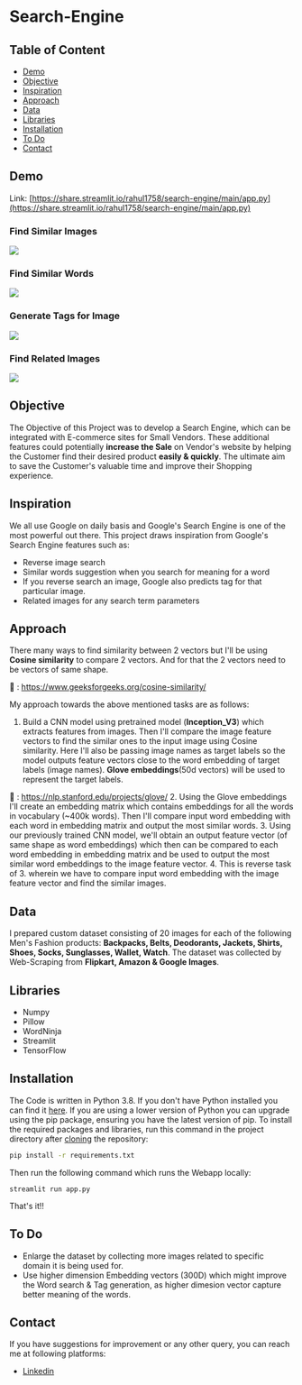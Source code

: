# Search-Engine
## Table of Content
  * [Demo](#demo)
  * [Objective](#objective)
  * [Inspiration](#inspiration)
  * [Approach](#approach)
  * [Data](#data)
  * [Libraries](#libraries)
  * [Installation](#installation)
  * [To Do](#to-do)
  * [Contact](#contact)

## Demo
Link: [https://share.streamlit.io/rahul1758/search-engine/main/app.py](https://share.streamlit.io/rahul1758/search-engine/main/app.py)
### Find Similar Images
![](https://github.com/Rahul1758/Search-Engine/tree/main/gifs%20%26%20imgs/Similar_images.gif)
### Find Similar Words
![](https://github.com/Rahul1758/Search-Engine/tree/main/gifs%20%26%20imgs/Similar_words.gif)
### Generate Tags for Image
![](https://github.com/Rahul1758/Search-Engine/tree/main/gifs%20%26%20imgs/Tag_generation.gif)
### Find Related Images
![](https://github.com/Rahul1758/Search-Engine/tree/main/gifs%20%26%20imgs/Related_images.gif)

## Objective
The Objective of this Project was to develop a Search Engine, which can be integrated with E-commerce sites for Small Vendors. These additional features could potentially **increase the Sale** on Vendor's website by helping the Customer find their desired product **easily & quickly**. The ultimate aim to save the Customer's valuable time and improve their Shopping experience.

## Inspiration
We all use Google on daily basis and Google's Search Engine is one of the most powerful out there. This project draws inspiration from Google's Search Engine features such as:
  * Reverse image search
  * Similar words suggestion when you search for meaning for a word
  * If you reverse search an image, Google also predicts tag for that particular image.
  * Related images for any search term parameters

## Approach
There many ways to find similarity between 2 vectors but I'll be using **Cosine similarity** to compare 2 vectors. And for that the 2 vectors need to be vectors of same shape.

📖 : https://www.geeksforgeeks.org/cosine-similarity/

My approach towards the above mentioned tasks are as follows:

1. Build a CNN model using pretrained model (**Inception_V3**) which extracts features from images. Then I'll compare the image feature vectors to find the similar ones to the input image using Cosine similarity. Here I'll also be passing image names as target labels so the model outputs feature vectors close to the word embedding of target labels (image names). **Glove embeddings**(50d vectors) will be used to represent the target labels.

📖 : https://nlp.stanford.edu/projects/glove/
2. Using the Glove embeddings I'll create an embedding matrix which contains embeddings for all the words in vocabulary (~400k words). Then I'll compare input word embedding with each word in embedding matrix and output the most similar words.
3. Using our previously trained CNN model, we'll obtain an output feature vector (of same shape as word embeddings) which then can be compared to each word embedding in embedding matrix and be used to output the most similar word embeddings to the image feature vector.
4. This is reverse task of 3. wherein we have to compare input word embedding with the image feature vector and find the similar images.

## Data 
I prepared custom dataset consisting of 20 images for each of the following Men's Fashion products: **Backpacks, Belts, Deodorants, Jackets, Shirts, Shoes, Socks, Sunglasses, Wallet, Watch**. The dataset was collected by Web-Scraping from **Flipkart, Amazon & Google Images**.

## Libraries
* Numpy
* Pillow
* WordNinja
* Streamlit
* TensorFlow

## Installation
The Code is written in Python 3.8. If you don't have Python installed you can find it [here](https://www.python.org/downloads/). If you are using a lower version of Python you can upgrade using the pip package, ensuring you have the latest version of pip. To install the required packages and libraries, run this command in the project directory after [cloning](https://www.howtogeek.com/451360/how-to-clone-a-github-repository/) the repository:
```bash
pip install -r requirements.txt
```
Then run the following command which runs the Webapp locally:
```
streamlit run app.py
```
That's it!!

## To Do
* Enlarge the dataset by collecting more images related to specific domain it is being used for.
* Use higher dimension Embedding vectors (300D) which might improve the Word search & Tag generation, as higher dimesion vector capture better meaning of the words.

## Contact
If you have suggestions for improvement or any other query, you can reach me at following platforms:
  * [Linkedin](https://www.linkedin.com/in/rahul-menon-515702a7/)
